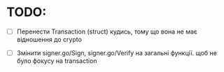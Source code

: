 # TODO:
- [ ] Перенести Transaction (struct) кудись, тому що вона не має відношення до crypto
- [ ] Змінити signer.go/Sign, signer.go/Verify на загальні функції. щоб не було фокусу на transaction

